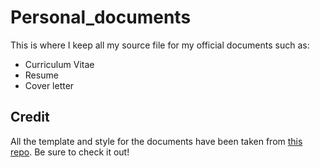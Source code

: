 # Personal_documents

This is where I keep all my source file for my official documents such as:

- Curriculum Vitae
- Resume
- Cover letter

## Credit

All the template and style for the documents have been taken from [this repo](https://github.com/posquit0/Awesome-CV). Be sure to check it out!
